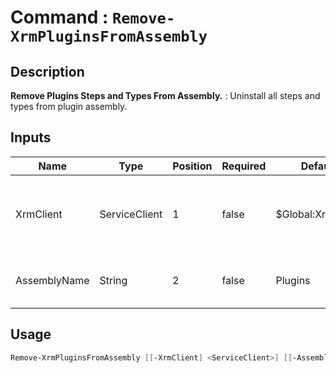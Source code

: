 # Command : `Remove-XrmPluginsFromAssembly` 

## Description

**Remove Plugins Steps and Types From Assembly.** : Uninstall all steps and types from plugin assembly.

## Inputs

Name|Type|Position|Required|Default|Description
----|----|--------|--------|-------|-----------
XrmClient|ServiceClient|1|false|$Global:XrmClient|Xrm connector initialized to target instance. Use latest one by default. (CrmServiceClient)
AssemblyName|String|2|false|Plugins|Name of assembly where plugin will be removed. (Default : Plugins)


## Usage

```Powershell 
Remove-XrmPluginsFromAssembly [[-XrmClient] <ServiceClient>] [[-AssemblyName] <String>] [<CommonParameters>]
``` 


